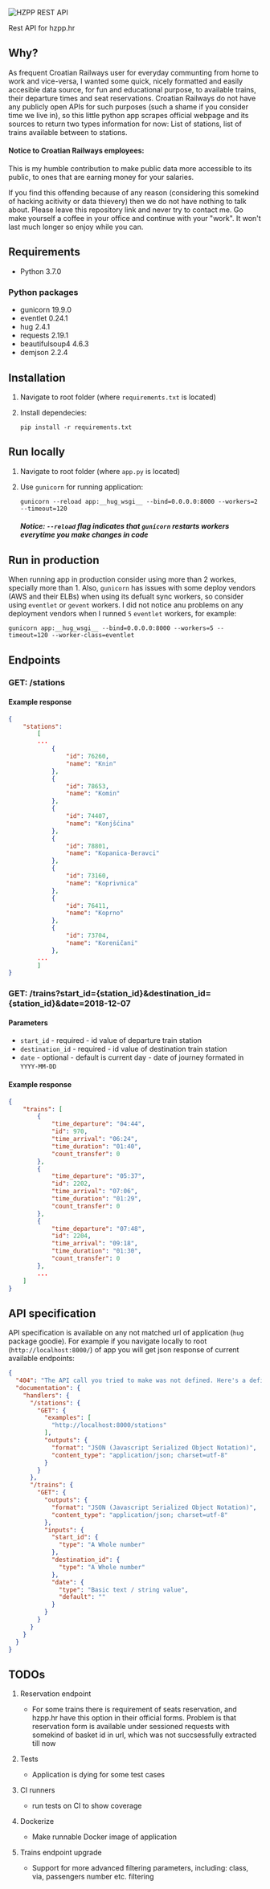 ![HZPP REST API](/media/hzpp_api_logo.png?raw=true)

Rest API for hzpp.hr

## Why?

As frequent Croatian Railways user for everyday communting from home to work and vice-versa, I wanted some quick, nicely formatted and easily accesible data source, for fun and educational purpose, to available trains, their departure times and seat reservations. Croatian Railways do not have any publicly open APIs for such purposes (such a shame if you consider time we live in), so this little python app scrapes official webpage and its sources to return two types information for now: List of stations, list of trains available between to stations.

#### Notice to Croatian Railways employees:

This is my humble contribution to make public data more accessible to its public, to ones that are earning money for your salaries.

If you find this offending because of any reason (considering this somekind of hacking acitivity or data thievery) then we do not have nothing to talk about. Please leave this repository link and never try to contact me. Go make yourself a coffee in your office and continue with your "work". It won't last much longer so enjoy while you can.

## Requirements

* Python 3.7.0

### Python packages

* gunicorn 19.9.0
* eventlet 0.24.1
* hug 2.4.1
* requests 2.19.1
* beautifulsoup4 4.6.3
* demjson 2.2.4

## Installation

1. Navigate to root folder (where `requirements.txt` is located)
2. Install dependecies:

    ```
    pip install -r requirements.txt
    ```

## Run locally

1. Navigate to root folder (where `app.py` is located)
2. Use `gunicorn` for running application:
    
    ```
    gunicorn --reload app:__hug_wsgi__ --bind=0.0.0.0:8000 --workers=2 --timeout=120
    ```

    ##### Notice: `--reload` flag indicates that `gunicorn` restarts workers everytime you make changes in code

## Run in production

When running app in production consider using more than 2 workes, specially more than 1.
Also, `gunicorn` has issues with some deploy vendors (AWS and their ELBs) when using its defualt sync workers, so consider using `eventlet` or `gevent` workers. I did not notice anu problems on any deployment vendors when I runned `5` `eventlet` workers, for example:

```
gunicorn app:__hug_wsgi__ --bind=0.0.0.0:8000 --workers=5 --timeout=120 --worker-class=eventlet
```

## Endpoints

### GET: /stations

#### Example response

```json
{
    "stations": 
        [
        ...
            {
                "id": 76260,
                "name": "Knin"
            },
            {
                "id": 78653,
                "name": "Komin"
            },
            {
                "id": 74407,
                "name": "Konjšćina"
            },
            {
                "id": 78801,
                "name": "Kopanica-Beravci"
            },
            {
                "id": 73160,
                "name": "Koprivnica"
            },
            {
                "id": 76411,
                "name": "Koprno"
            },
            {
                "id": 73704,
                "name": "Koreničani"
            },
        ...
        ]
}
```

### GET: /trains?start_id={station_id}&destination_id={station_id}&date=2018-12-07

#### Parameters

* `start_id` - required - id value of departure train station
* `destination_id` - required - id value of destination train station
* `date` - optional - default is current day - date of journey formated in `YYYY-MM-DD`

#### Example response

```json
{
    "trains": [
        {
            "time_departure": "04:44",
            "id": 970,
            "time_arrival": "06:24",
            "time_duration": "01:40",
            "count_transfer": 0
        },
        {
            "time_departure": "05:37",
            "id": 2202,
            "time_arrival": "07:06",
            "time_duration": "01:29",
            "count_transfer": 0
        },
        {
            "time_departure": "07:48",
            "id": 2204,
            "time_arrival": "09:18",
            "time_duration": "01:30",
            "count_transfer": 0
        },
        ...
    ]
}
```

## API specification

API specification is available on any not matched url of application (`hug` package goodie).
For example if you navigate locally to root (`http://localhost:8000/`) of app you will get json response of current available endpoints:

```json
{
  "404": "The API call you tried to make was not defined. Here's a definition of the API to help you get going :)",
  "documentation": {
    "handlers": {
      "/stations": {
        "GET": {
          "examples": [
            "http://localhost:8000/stations"
          ],
          "outputs": {
            "format": "JSON (Javascript Serialized Object Notation)",
            "content_type": "application/json; charset=utf-8"
          }
        }
      },
      "/trains": {
        "GET": {
          "outputs": {
            "format": "JSON (Javascript Serialized Object Notation)",
            "content_type": "application/json; charset=utf-8"
          },
          "inputs": {
            "start_id": {
              "type": "A Whole number"
            },
            "destination_id": {
              "type": "A Whole number"
            },
            "date": {
              "type": "Basic text / string value",
              "default": ""
            }
          }
        }
      }
    }
  }
}
```

## TODOs

1. Reservation endpoint

    * For some trains there is requirement of seats reservation, and hzpp.hr have this option in their official forms. Problem is that reservation form is available under sessioned requests with somekind of basket id in url, which was not succsessfully extracted till now

2. Tests

    * Application is dying for some test cases

3. CI runners

    * run tests on CI to show coverage

4. Dockerize

    * Make runnable Docker image of application

5. Trains endpoint upgrade
    
    * Support for more advanced filtering parameters, including: class, via, passengers number etc. filtering
    